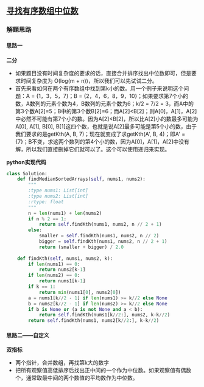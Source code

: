 ## [寻找有序数组中位数](https://leetcode-cn.com/problems/median-of-two-sorted-arrays/)
### 解题思路
#### 思路一
**二分**
- 如果题目没有时间复杂度的要求的话，直接合并排序找出中位数即可，但是要求时间复杂度为 O(log(m + n))，所以我们可以先试试二分。
- 首先来看如何在两个有序数组中找到第k小的数。用一个例子来说明这个问题：A = {1，3，5，7}；B = {2，4，6，8，9，10}；如果要求第7个小的数，A数列的元素个数为4，B数列的元素个数为6；k/2 = 7/2 = 3，而A中的第3个数A[2]=5；B中的第3个数B[2]=6；而A[2]<B[2]；则A[0]，A[1]，A[2]中必然不可能有第7个小的数。因为A[2]<B[2]，所以比A[2]小的数最多可能为A[0], A[1], B[0], B[1]这四个数，也就是说A[2]最多可能是第5个小的数，由于我们要求的是getKth(A, B, 7)；现在就变成了求getKth(A', B, 4)；即A' = {7}；B不变，求这两个数列的第4个小的数，因为A[0]，A[1]，A[2]中没有解，所以我们直接删掉它们就可以了。这个可以使用递归来实现。

**python实现代码**
```python
class Solution:
    def findMedianSortedArrays(self, nums1, nums2):
        """
        :type nums1: List[int]
        :type nums2: List[int]
        :rtype: float
        """
        n = len(nums1) + len(nums2)
        if n % 2 == 1:
            return self.findKth(nums1, nums2, n // 2 + 1)
        else:
            smaller = self.findKth(nums1, nums2, n // 2)
            bigger = self.findKth(nums1, nums2, n // 2 + 1)
            return (smaller + bigger) / 2.0
        
    def findKth(self, nums1, nums2, k):
        if len(nums1) == 0:
            return nums2[k-1]
        if len(nums2) == 0:
            return nums1[k-1]
        if k == 1:
            return min(nums1[0], nums2[0])
        a = nums1[k//2 - 1] if len(nums1) >= k//2 else None
        b = nums2[k//2 - 1] if len(nums2) >= k//2 else None
        if b is None or (a is not None and a < b):
            return self.findKth(nums1[k//2:], nums2, k-k//2)
        return self.findKth(nums1, nums2[k//2:], k-k//2)

```

#### 思路二——自定义
**双指标**
- 两个指针，合并数组，再找第k大的数字
- 把所有观察值高低排序后找出正中间的一个作为中位数。如果观察值有偶数个，通常取最中间的两个数值的平均数作为中位数。